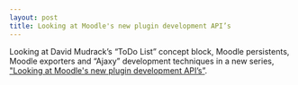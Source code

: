 ```yaml
---
layout: post
title: Looking at Moodle's new plugin development API’s
---
```


Looking at David Mudrack’s “ToDo List” concept block, Moodle persistents, Moodle exporters and “Ajaxy” development techniques in a
new series, ["Looking at Moodle's new plugin development API’s”](http://tandl.churchward.ca/2018/03/looking-at-moodles-new-plugin.html).